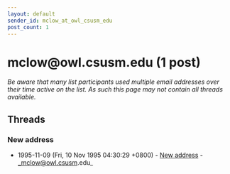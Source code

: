 ```yaml
---
layout: default
sender_id: mclow_at_owl_csusm_edu
post_count: 1
---
```


# mclow<span>@</span>owl.csusm.edu (1 post)

_Be aware that many list participants used multiple email addresses over their time active on the list. As such this page may not contain all threads available._

## Threads

### New address
+ 1995-11-09 (Fri, 10 Nov 1995 04:30:29 +0800) - [New address](/archive/1995/11/c663e6c02810c90c5cbfb302dfc21b0fa01801e295d58fe5f8764f3042c5c2de) - _mclow@owl.csusm.edu_

